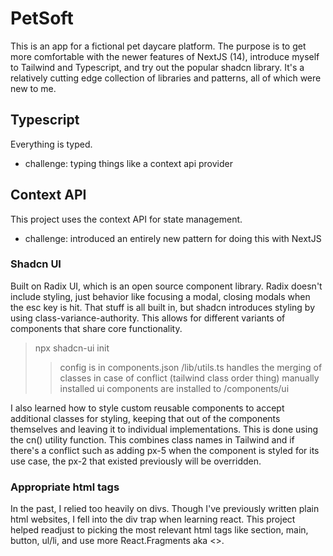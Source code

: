 # PetSoft

This is an app for a fictional pet daycare platform. The purpose is to get more comfortable with the newer features of NextJS (14), introduce myself to Tailwind and Typescript, and try out the popular shadcn library. It's a relatively cutting edge collection of libraries and patterns, all of which were new to me.

## Typescript

Everything is typed.

-   challenge: typing things like a context api provider

## Context API

This project uses the context API for state management.

-   challenge: introduced an entirely new pattern for doing this with NextJS

### Shadcn UI

Built on Radix UI, which is an open source component library. Radix doesn't include styling, just behavior like focusing a modal, closing
modals when the esc key is hit. That stuff is all built in, but shadcn introduces styling by using class-variance-authority. This allows for different variants of components that share core functionality.

> npx shadcn-ui init
>
> > config is in components.json
> > /lib/utils.ts handles the merging of classes in case of conflict (tailwind class order thing)
> > manually installed ui components are installed to /components/ui

I also learned how to style custom reusable components to accept additional classes for styling, keeping that out of the components themselves and leaving it to individual implementations. This is done using the cn() utility function. This combines class names in Tailwind and if there's a conflict such as adding px-5 when the component is styled for its use case, the px-2 that existed previously will be overridden.

### Appropriate html tags

In the past, I relied too heavily on divs. Though I've previously written plain html websites, I fell into the div trap when learning react. This project helped readjust to picking the most relevant html tags like section, main, button, ul/li, and use more React.Fragments aka <>.

